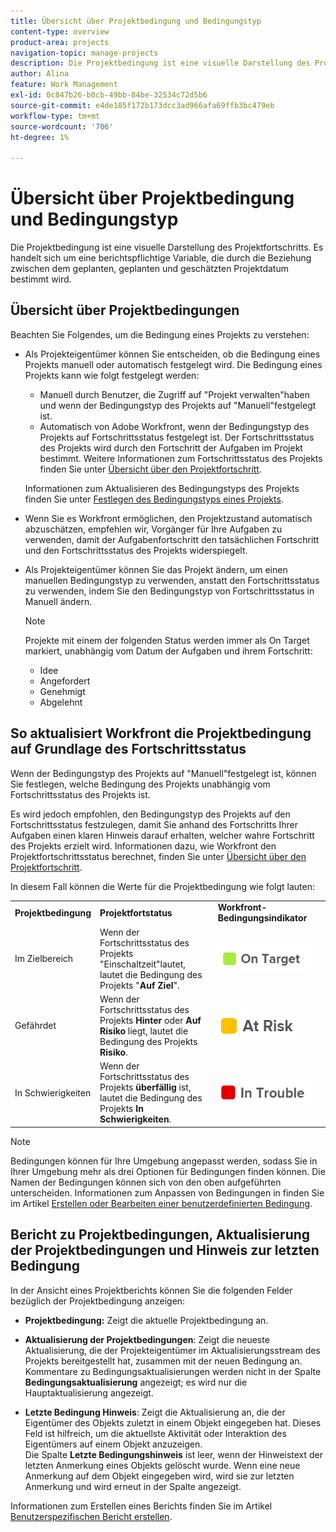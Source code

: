 ```yaml
---
title: Übersicht über Projektbedingung und Bedingungstyp
content-type: overview
product-area: projects
navigation-topic: manage-projects
description: Die Projektbedingung ist eine visuelle Darstellung des Projektfortschritts. Es handelt sich um eine berichtspflichtige Variable, die durch die Beziehung zwischen dem geplanten, geplanten und geschätzten Projektdatum bestimmt wird.
author: Alina
feature: Work Management
exl-id: 0c847b26-b0cb-49bb-84be-32534c72d5b6
source-git-commit: e4de185f172b173dcc3ad966afa69ffb3bc479eb
workflow-type: tm+mt
source-wordcount: '706'
ht-degree: 1%

---
```


# Übersicht über Projektbedingung und Bedingungstyp

<!-- Audited: 12/2023 -->

Die Projektbedingung ist eine visuelle Darstellung des Projektfortschritts. Es handelt sich um eine berichtspflichtige Variable, die durch die Beziehung zwischen dem geplanten, geplanten und geschätzten Projektdatum bestimmt wird.

## Übersicht über Projektbedingungen

Beachten Sie Folgendes, um die Bedingung eines Projekts zu verstehen:

* Als Projekteigentümer können Sie entscheiden, ob die Bedingung eines Projekts manuell oder automatisch festgelegt wird. Die Bedingung eines Projekts kann wie folgt festgelegt werden:

   * Manuell durch Benutzer, die Zugriff auf &quot;Projekt verwalten&quot;haben und wenn der Bedingungstyp des Projekts auf &quot;Manuell&quot;festgelegt ist.
   * Automatisch von Adobe Workfront, wenn der Bedingungstyp des Projekts auf Fortschrittsstatus festgelegt ist. Der Fortschrittsstatus des Projekts wird durch den Fortschritt der Aufgaben im Projekt bestimmt. Weitere Informationen zum Fortschrittsstatus des Projekts finden Sie unter [Übersicht über den Projektfortschritt](../../../manage-work/projects/planning-a-project/project-progress-status.md).

  Informationen zum Aktualisieren des Bedingungstyps des Projekts finden Sie unter [Festlegen des Bedingungstyps eines Projekts](../../../manage-work/projects/manage-projects/set-condition-type-for-project.md).

* Wenn Sie es Workfront ermöglichen, den Projektzustand automatisch abzuschätzen, empfehlen wir, Vorgänger für Ihre Aufgaben zu verwenden, damit der Aufgabenfortschritt den tatsächlichen Fortschritt und den Fortschrittsstatus des Projekts widerspiegelt.
* Als Projekteigentümer können Sie das Projekt ändern, um einen manuellen Bedingungstyp zu verwenden, anstatt den Fortschrittsstatus zu verwenden, indem Sie den Bedingungstyp von Fortschrittsstatus in Manuell ändern.

  >[!NOTE]
  >
  >Projekte mit einem der folgenden Status werden immer als On Target markiert, unabhängig vom Datum der Aufgaben und ihrem Fortschritt:
  >
  >* Idee
  >* Angefordert
  >* Genehmigt
  >* Abgelehnt

<!--
<div data-mc-conditions="QuicksilverOrClassic.Draft mode">
<h2>Set the Condition Type for a project</h2>
<p data-mc-conditions="QuicksilverOrClassic.Draft mode">(NOTE: drafted here and moved it to a separate article: /Content/Manage work/Projects/Manage projects/set-condition-type-for-project.htm)</p>
<ol>
<li value="1">Go to the project for which you want to update the Condition Type. </li>
<li value="2"> <p>  Click the <strong>More</strong> menu <img src="assets/qs-more-menu.png"> to the right of the project name, then click <strong>Edit</strong>.  <br> </p> </li>
<li value="3">In the <strong>Condition Type</strong> field, choose one of the following:
<ul>
<li><p><strong>Manual:</strong> The project owner sets the Condition on the project manually.</p><p data-mc-conditions="QuicksilverOrClassic.Quicksilver">In this case, the project owner can update the Condition of the project in the project header, or the Project Details section. </p></li>
<li><p><strong>Progress Status:</strong> Workfront sets the Condition based on the Progress Status of the project. <br></p></li>
</ul></li>
<li value="4">Click <strong>Save Changes</strong>. </li>
</ol>
</div>
-->

## So aktualisiert Workfront die Projektbedingung auf Grundlage des Fortschrittsstatus

Wenn der Bedingungstyp des Projekts auf &quot;Manuell&quot;festgelegt ist, können Sie festlegen, welche Bedingung des Projekts unabhängig vom Fortschrittsstatus des Projekts ist.

Es wird jedoch empfohlen, den Bedingungstyp des Projekts auf den Fortschrittsstatus festzulegen, damit Sie anhand des Fortschritts Ihrer Aufgaben einen klaren Hinweis darauf erhalten, welcher wahre Fortschritt des Projekts erzielt wird. Informationen dazu, wie Workfront den Projektfortschrittsstatus berechnet, finden Sie unter [Übersicht über den Projektfortschritt](../../../manage-work/projects/planning-a-project/project-progress-status.md).

In diesem Fall können die Werte für die Projektbedingung wie folgt lauten:

<table style="table-layout:auto"> 
 <col> 
 <col> 
 <col> 
 <col> 
 <tbody> 
  <tr> 
   <td><strong>Projektbedingung</strong></td> 
   <td><strong>Projektfortstatus</strong></td> 
   <td><strong>Workfront-Bedingungsindikator</strong></td> 
   <td> </td> 
  </tr> 
  <tr> 
   <td>Im Zielbereich</td> 
   <td>Wenn der Fortschrittsstatus des Projekts "Einschaltzeit"lautet, lautet die Bedingung des Projekts "<strong>Auf Ziel</strong>". </td> 
   <td> <img src="assets/on-target-condition-icon.png"> </td> 
   <td> </td> 
  </tr> 
  <tr> 
   <td>Gefährdet</td> 
   <td>Wenn der Fortschrittsstatus des Projekts <strong>Hinter</strong> oder <strong>Auf Risiko</strong> liegt, lautet die Bedingung des Projekts <strong>Risiko</strong>.</td> 
   <td> <img src="assets/at-risk-project-condition-icon.png"> </td> 
   <td> </td> 
  </tr> 
  <tr> 
   <td>In Schwierigkeiten</td> 
   <td>Wenn der Fortschrittsstatus des Projekts <strong>überfällig</strong> ist, lautet die Bedingung des Projekts <strong>In Schwierigkeiten</strong>. </td> 
   <td> <img src="assets/in-trouble-project-condition-icon.png"> </td> 
   <td> </td> 
  </tr> 
 </tbody> 
</table>

>[!NOTE]
>
>Bedingungen können für Ihre Umgebung angepasst werden, sodass Sie in Ihrer Umgebung mehr als drei Optionen für Bedingungen finden können. Die Namen der Bedingungen können sich von den oben aufgeführten unterscheiden. Informationen zum Anpassen von Bedingungen in finden Sie im Artikel [Erstellen oder Bearbeiten einer benutzerdefinierten Bedingung](../../../administration-and-setup/customize-workfront/create-manage-custom-conditions/create-edit-custom-conditions.md).

## Bericht zu Projektbedingungen, Aktualisierung der Projektbedingungen und Hinweis zur letzten Bedingung

In der Ansicht eines Projektberichts können Sie die folgenden Felder bezüglich der Projektbedingung anzeigen:

* **Projektbedingung:** Zeigt die aktuelle Projektbedingung an.
* **Aktualisierung der Projektbedingungen**: Zeigt die neueste Aktualisierung, die der Projekteigentümer im Aktualisierungsstream des Projekts bereitgestellt hat, zusammen mit der neuen Bedingung an.\
  Kommentare zu Bedingungsaktualisierungen werden nicht in der Spalte **Bedingungsaktualisierung** angezeigt; es wird nur die Hauptaktualisierung angezeigt.

* **Letzte Bedingung Hinweis**: Zeigt die Aktualisierung an, die der Eigentümer des Objekts zuletzt in einem Objekt eingegeben hat. Dieses Feld ist hilfreich, um die aktuellste Aktivität oder Interaktion des Eigentümers auf einem Objekt anzuzeigen.\
  Die Spalte **Letzte Bedingungshinweis** ist leer, wenn der Hinweistext der letzten Anmerkung eines Objekts gelöscht wurde. Wenn eine neue Anmerkung auf dem Objekt eingegeben wird, wird sie zur letzten Anmerkung und wird erneut in der Spalte angezeigt.

Informationen zum Erstellen eines Berichts finden Sie im Artikel [Benutzerspezifischen Bericht erstellen](../../../reports-and-dashboards/reports/creating-and-managing-reports/create-custom-report.md).
